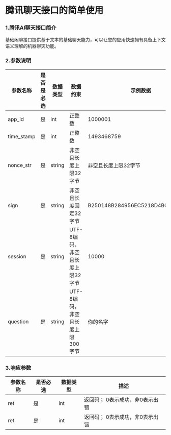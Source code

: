 # 腾讯聊天接口的简单使用

### 1.腾讯AI聊天接口简介
基础闲聊接口提供基于文本的基础聊天能力，可以让您的应用快速拥有具备上下文语义理解的机器聊天功能。<br>
### 2.参数说明
参数名称|是否是必选|数据类型|数据约束|示例数据|描述
-------|-------|-------|-------|-------|------
app_id|是|int|正整数|1000001|应用标识（AppId）
time_stamp|是|int|正整数|1493468759|请求时间戳（秒级）
nonce_str|是|string|非空且长度上限32字节|非空且长度上限32字节|随机字符串
sign|是|string|非空且长度固定32字节|B250148B284956EC5218D4B0503E7F8A|签名信息，详见接口鉴权
session|是|string|UTF-8编码，非空且长度上限32字节|10000|会话标识（应用内唯一）
question|是|string|UTF-8编码，非空且长度上限300字节|你的名字|用户输入的聊天内容
### 3.响应参数
参数名称|是否必选|数据类型|描述
-------|-------|-------|-----
ret|是|int|返回码； 0表示成功，非0表示出错
ret|是|int|返回码； 0表示成功，非0表示出错
